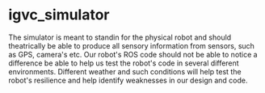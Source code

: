 # igvc_simulator

The simulator is meant to standin for the physical robot and should theatrically be able to produce all sensory information from sensors, such as GPS, camera's etc. Our robot's ROS code should not be able to notice a difference be able to help us test the robot's code in several different environments. Different weather and such conditions will help test the robot's resilience and help identify weaknesses in our design and code.
